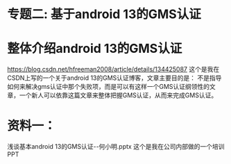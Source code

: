 # 专题二: 基于android 13的GMS认证

# 整体介绍android 13的GMS认证
https://blog.csdn.net/hfreeman2008/article/details/134425087
这个是我在CSDN上写的一个关于android 13的GMS认证博客，文章主要目的是：
不是指导如何来解决gms认证中那个失败项，而是可以有这样一个GMS认证纲领性的文章，一个新人可以依靠这篇文章来整体把握GMS认证，从而来完成GMS认证。


# 资料一：
浅谈基本android 13的GMS认证--何小明.pptx
这个是我在公司内部做的一个培训PPT

